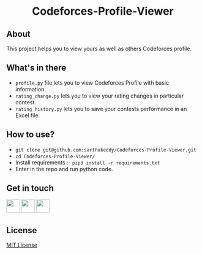 <h1 align = 'center'>Codeforces-Profile-Viewer</h1>

## About
This project helps you to view yours as well as others Codeforces profile.

## What's in there
- `profile.py` file lets you to view Codeforces Profile with basic information.
- `rating_change.py` lets you to view your rating changes in particular contest.
- `rating_history.py` lets you to save your contests performance in an Excel file.

## How to use?
- `git clone git@github.com:sarthakeddy/Codeforces-Profile-Viewer.git`
- `cd Codeforces-Profile-Viewer/`
- Install requirements :- `pip3 install -r requirements.txt`
- Enter in the repo and run python code.

## Get in touch
[<img src="https://image.flaticon.com/icons/svg/185/185964.svg" width="35" padding="10">](https://www.linkedin.com/in/sarthakeddy/)
[<img src="https://image.flaticon.com/icons/svg/185/185985.svg" width="35" padding="10">](https://www.instagram.com/sarthak.eddy/)
[<img src="https://upload.wikimedia.org/wikipedia/commons/9/91/Octicons-mark-github.svg" width="35" padding="10">](https://github.com/sarthakeddy)

## License

[MIT License](LICENSE)